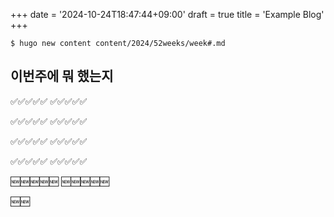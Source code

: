 +++
date = '2024-10-24T18:47:44+09:00'
draft = true
title = 'Example Blog'
+++

`$ hugo new content content/2024/52weeks/week#.md`

## 이번주에 뭐 했는지 


✅✅✅✅✅
✅✅✅✅✅

✅✅✅✅✅
✅✅✅✅✅

✅✅✅✅✅
✅✅✅✅✅

✅✅✅✅✅
✅✅✅✅✅

🆕🆕🆕🆕🆕
🆕🆕🆕🆕🆕

🆕🆕